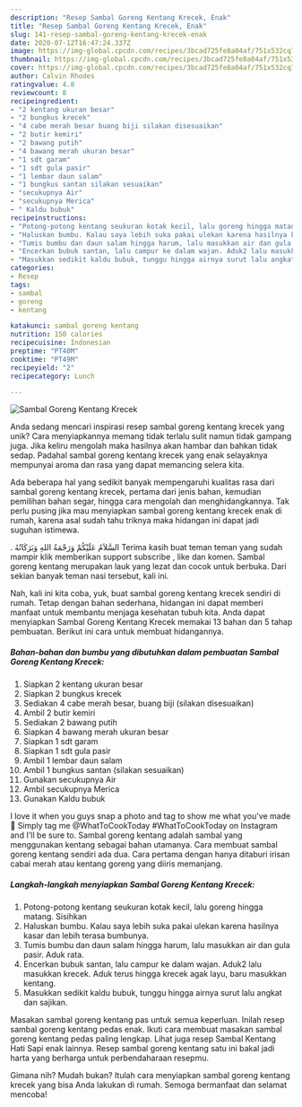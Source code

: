 ```yaml
---
description: "Resep Sambal Goreng Kentang Krecek, Enak"
title: "Resep Sambal Goreng Kentang Krecek, Enak"
slug: 141-resep-sambal-goreng-kentang-krecek-enak
date: 2020-07-12T16:47:24.337Z
image: https://img-global.cpcdn.com/recipes/3bcad725fe8a04af/751x532cq70/sambal-goreng-kentang-krecek-foto-resep-utama.jpg
thumbnail: https://img-global.cpcdn.com/recipes/3bcad725fe8a04af/751x532cq70/sambal-goreng-kentang-krecek-foto-resep-utama.jpg
cover: https://img-global.cpcdn.com/recipes/3bcad725fe8a04af/751x532cq70/sambal-goreng-kentang-krecek-foto-resep-utama.jpg
author: Calvin Rhodes
ratingvalue: 4.8
reviewcount: 8
recipeingredient:
- "2 kentang ukuran besar"
- "2 bungkus krecek"
- "4 cabe merah besar buang biji silakan disesuaikan"
- "2 butir kemiri"
- "2 bawang putih"
- "4 bawang merah ukuran besar"
- "1 sdt garam"
- "1 sdt gula pasir"
- "1 lembar daun salam"
- "1 bungkus santan silakan sesuaikan"
- "secukupnya Air"
- "secukupnya Merica"
- " Kaldu bubuk"
recipeinstructions:
- "Potong-potong kentang seukuran kotak kecil, lalu goreng hingga matang. Sisihkan"
- "Haluskan bumbu. Kalau saya lebih suka pakai ulekan karena hasilnya kasar dan lebih terasa bumbunya."
- "Tumis bumbu dan daun salam hingga harum, lalu masukkan air dan gula pasir. Aduk rata."
- "Encerkan bubuk santan, lalu campur ke dalam wajan. Aduk2 lalu masukkan krecek. Aduk terus hingga krecek agak layu, baru masukkan kentang."
- "Masukkan sedikit kaldu bubuk, tunggu hingga airnya surut lalu angkat dan sajikan."
categories:
- Resep
tags:
- sambal
- goreng
- kentang

katakunci: sambal goreng kentang 
nutrition: 150 calories
recipecuisine: Indonesian
preptime: "PT40M"
cooktime: "PT49M"
recipeyield: "2"
recipecategory: Lunch

---
```



![Sambal Goreng Kentang Krecek](https://img-global.cpcdn.com/recipes/3bcad725fe8a04af/751x532cq70/sambal-goreng-kentang-krecek-foto-resep-utama.jpg)

Anda sedang mencari inspirasi resep sambal goreng kentang krecek yang unik? Cara menyiapkannya memang tidak terlalu sulit namun tidak gampang juga. Jika keliru mengolah maka hasilnya akan hambar dan bahkan tidak sedap. Padahal sambal goreng kentang krecek yang enak selayaknya mempunyai aroma dan rasa yang dapat memancing selera kita.

Ada beberapa hal yang sedikit banyak mempengaruhi kualitas rasa dari sambal goreng kentang krecek, pertama dari jenis bahan, kemudian pemilihan bahan segar, hingga cara mengolah dan menghidangkannya. Tak perlu pusing jika mau menyiapkan sambal goreng kentang krecek enak di rumah, karena asal sudah tahu triknya maka hidangan ini dapat jadi suguhan istimewa.

. السَّلاَمُ عَلَيْكُمْ وَرَحْمَةُ اللهِ وَبَرَكَاتُهُ Terima kasih buat teman teman yang sudah mampir klik memberikan support subscribe , like dan komen. Sambal goreng kentang merupakan lauk yang lezat dan cocok untuk berbuka. Dari sekian banyak teman nasi tersebut, kali ini.


Nah, kali ini kita coba, yuk, buat sambal goreng kentang krecek sendiri di rumah. Tetap dengan bahan sederhana, hidangan ini dapat memberi manfaat untuk membantu menjaga kesehatan tubuh kita. Anda dapat menyiapkan Sambal Goreng Kentang Krecek memakai 13 bahan dan 5 tahap pembuatan. Berikut ini cara untuk membuat hidangannya.

<!--inarticleads1-->

##### Bahan-bahan dan bumbu yang dibutuhkan dalam pembuatan Sambal Goreng Kentang Krecek:

1. Siapkan 2 kentang ukuran besar
1. Siapkan 2 bungkus krecek
1. Sediakan 4 cabe merah besar, buang biji (silakan disesuaikan)
1. Ambil 2 butir kemiri
1. Sediakan 2 bawang putih
1. Siapkan 4 bawang merah ukuran besar
1. Siapkan 1 sdt garam
1. Siapkan 1 sdt gula pasir
1. Ambil 1 lembar daun salam
1. Ambil 1 bungkus santan (silakan sesuaikan)
1. Gunakan secukupnya Air
1. Ambil secukupnya Merica
1. Gunakan  Kaldu bubuk


I love it when you guys snap a photo and tag to show me what you&#39;ve made 🙂 Simply tag me @WhatToCookToday #WhatToCookToday on Instagram and I&#39;ll be sure to. Sambal goreng kentang adalah sambal yang menggunakan kentang sebagai bahan utamanya. Cara membuat sambal goreng kentang sendiri ada dua. Cara pertama dengan hanya ditaburi irisan cabai merah atau kentang goreng yang diiris memanjang. 

<!--inarticleads2-->

##### Langkah-langkah menyiapkan Sambal Goreng Kentang Krecek:

1. Potong-potong kentang seukuran kotak kecil, lalu goreng hingga matang. Sisihkan
1. Haluskan bumbu. Kalau saya lebih suka pakai ulekan karena hasilnya kasar dan lebih terasa bumbunya.
1. Tumis bumbu dan daun salam hingga harum, lalu masukkan air dan gula pasir. Aduk rata.
1. Encerkan bubuk santan, lalu campur ke dalam wajan. Aduk2 lalu masukkan krecek. Aduk terus hingga krecek agak layu, baru masukkan kentang.
1. Masukkan sedikit kaldu bubuk, tunggu hingga airnya surut lalu angkat dan sajikan.


Masakan sambal goreng kentang pas untuk semua keperluan. Inilah resep sambal goreng kentang pedas enak. Ikuti cara membuat masakan sambal goreng kentang pedas paling lengkap. Lihat juga resep Sambal Kentang Hati Sapi enak lainnya. Resep sambal goreng kentang satu ini bakal jadi harta yang berharga untuk perbendaharaan resepmu. 

Gimana nih? Mudah bukan? Itulah cara menyiapkan sambal goreng kentang krecek yang bisa Anda lakukan di rumah. Semoga bermanfaat dan selamat mencoba!
